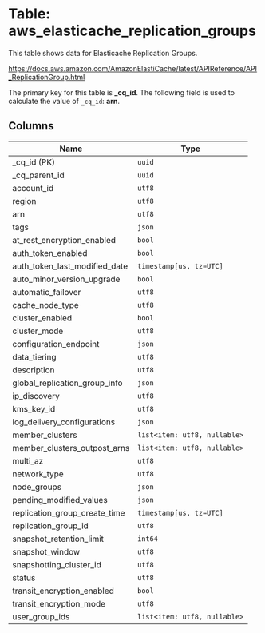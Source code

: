 # Table: aws_elasticache_replication_groups

This table shows data for Elasticache Replication Groups.

https://docs.aws.amazon.com/AmazonElastiCache/latest/APIReference/API_ReplicationGroup.html

The primary key for this table is **_cq_id**.
The following field is used to calculate the value of `_cq_id`: **arn**.

## Columns

| Name          | Type          |
| ------------- | ------------- |
|_cq_id (PK)|`uuid`|
|_cq_parent_id|`uuid`|
|account_id|`utf8`|
|region|`utf8`|
|arn|`utf8`|
|tags|`json`|
|at_rest_encryption_enabled|`bool`|
|auth_token_enabled|`bool`|
|auth_token_last_modified_date|`timestamp[us, tz=UTC]`|
|auto_minor_version_upgrade|`bool`|
|automatic_failover|`utf8`|
|cache_node_type|`utf8`|
|cluster_enabled|`bool`|
|cluster_mode|`utf8`|
|configuration_endpoint|`json`|
|data_tiering|`utf8`|
|description|`utf8`|
|global_replication_group_info|`json`|
|ip_discovery|`utf8`|
|kms_key_id|`utf8`|
|log_delivery_configurations|`json`|
|member_clusters|`list<item: utf8, nullable>`|
|member_clusters_outpost_arns|`list<item: utf8, nullable>`|
|multi_az|`utf8`|
|network_type|`utf8`|
|node_groups|`json`|
|pending_modified_values|`json`|
|replication_group_create_time|`timestamp[us, tz=UTC]`|
|replication_group_id|`utf8`|
|snapshot_retention_limit|`int64`|
|snapshot_window|`utf8`|
|snapshotting_cluster_id|`utf8`|
|status|`utf8`|
|transit_encryption_enabled|`bool`|
|transit_encryption_mode|`utf8`|
|user_group_ids|`list<item: utf8, nullable>`|